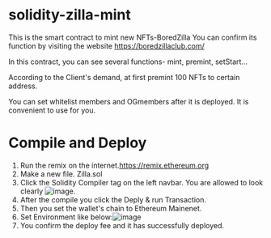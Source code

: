 # solidity-zilla-mint
This is the smart contract to mint new NFTs-BoredZilla
You can confirm its function by visiting the website https://boredzillaclub.com/

In this contract, you can see several functions- mint, premint, setStart...

According to the Client's demand, at first premint 100 NFTs to certain address.

You can set whitelist members and OGmembers after it is deployed. It is convenient to use for you.

# Compile and Deploy
1. Run the remix on the internet.https://remix.ethereum.org
2. Make a new file. Zilla.sol
3. Click the Solidity Compiler tag on the left navbar.
   You are allowed to look clearly ![image](https://user-images.githubusercontent.com/29230603/145791477-3a77d8b8-bf19-4627-8763-d1e213370cde.png).
4. After the compile you click the Deply & run Transaction.
5. Then you set the wallet's chain to Ethereum Mainenet.
6. Set Environment like below:![image](https://user-images.githubusercontent.com/29230603/145791937-90cf605d-46f9-4fb7-8169-0cbd7119113c.png)
7. You confirm the deploy fee and it has successfully deployed.
